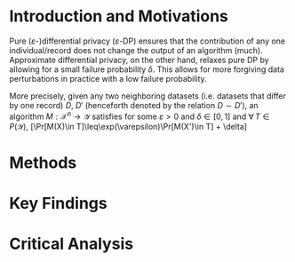 # Introduction and Motivations
Pure ($`\varepsilon`$-)differential privacy ($`\varepsilon`$-DP) ensures that the contribution of any one individual/record does not change the output of an algorithm (much). Approximate differential privacy, on the other hand, relaxes pure DP by allowing for a small failure probability $`\delta`$. This allows for more forgiving data perturbations in practice with a low failure probability.

More precisely, given any two neighboring datasets (i.e. datasets that differ by one record) $`D`$, $`D'`$ (henceforth denoted by the relation $`D\sim D'`$), an algorithm $`M:\mathcal{X}^n\to \mathcal{Y}`$ satisfies for some $`\varepsilon>0`$ and $`\delta\in[0,1]`$ and $\forall\,T\in P(\mathcal{Y})$,
\[\Pr[M(X)\in T]\leq\exp(\varepsilon)\Pr[M(X')\in T] + \delta\]
# Methods 

# Key Findings

# Critical Analysis
